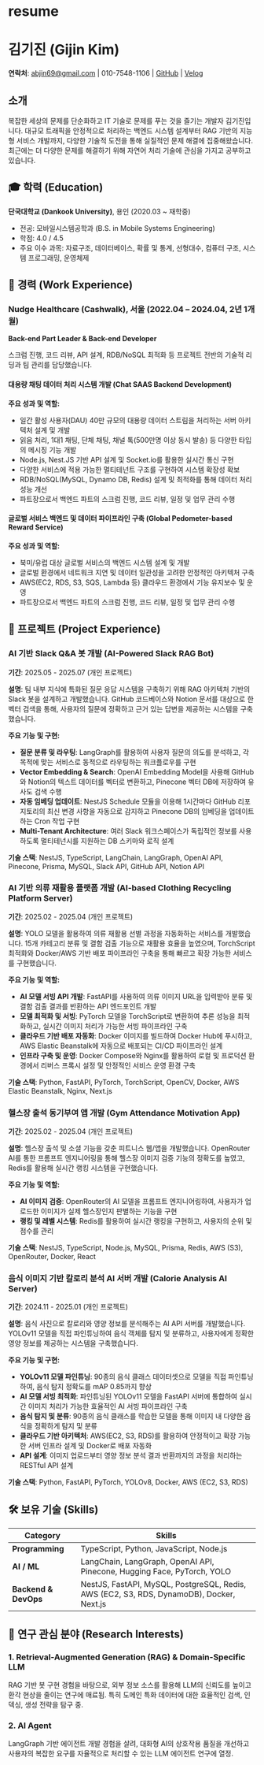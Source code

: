 # resume

# 김기진 (Gijin Kim)

**연락처**: abjin69@gmail.com | 010-7548-1106 | [GitHub](https://github.com/abjin) | [Velog](https://velog.io/@abjin)

## 소개

복잡한 세상의 문제를 단순화하고 IT 기술로 문제를 푸는 것을 즐기는 개발자 김기진입니다. 대규모 트래픽을 안정적으로 처리하는 백엔드 시스템 설계부터 RAG 기반의 지능형 서비스 개발까지, 다양한 기술적 도전을 통해 실질적인 문제 해결에 집중해왔습니다. 최근에는 더 다양한 문제를 해결하기 위해 자연어 처리 기술에 관심을 가지고 공부하고 있습니다.

## 🎓 학력 (Education)

**단국대학교 (Dankook University)**, 용인 (2020.03 ~ 재학중)
- 전공: 모바일시스템공학과 (B.S. in Mobile Systems Engineering)
- 학점: 4.0 / 4.5
- 주요 이수 과목: 자료구조, 데이터베이스, 확률 및 통계, 선형대수, 컴퓨터 구조, 시스템 프로그래밍, 운영체제

## 💼 경력 (Work Experience)

### Nudge Healthcare (Cashwalk), 서울 (2022.04 – 2024.04, 2년 1개월)
**Back-end Part Leader & Back-end Developer**

스크럼 진행, 코드 리뷰, API 설계, RDB/NoSQL 최적화 등 프로젝트 전반의 기술적 리딩과 팀 관리를 담당했습니다.

#### 대용량 채팅 데이터 처리 시스템 개발 (Chat SAAS Backend Development)
**주요 성과 및 역할:**
- 일간 활성 사용자(DAU) 40만 규모의 대용량 데이터 스트림을 처리하는 서버 아키텍처 설계 및 개발
- 읽음 처리, 1대1 채팅, 단체 채팅, 채널 톡(500만명 이상 동시 발송) 등 다양한 타입의 메시징 기능 개발
- Node.js, Nest.JS 기반 API 설계 및 Socket.io를 활용한 실시간 통신 구현
- 다양한 서비스에 적용 가능한 멀티테넌트 구조를 구현하여 시스템 확장성 확보
- RDB/NoSQL(MySQL, Dynamo DB, Redis) 설계 및 최적화를 통해 데이터 처리 성능 개선
- 파트장으로서 백엔드 파트의 스크럼 진행, 코드 리뷰, 일정 및 업무 관리 수행

#### 글로벌 서비스 백엔드 및 데이터 파이프라인 구축 (Global Pedometer-based Reward Service)
**주요 성과 및 역할:**
- 북미/유럽 대상 글로벌 서비스의 백엔드 시스템 설계 및 개발
- 글로벌 환경에서 네트워크 지연 및 데이터 일관성을 고려한 안정적인 아키텍처 구축
- AWS(EC2, RDS, S3, SQS, Lambda 등) 클라우드 환경에서 기능 유지보수 및 운영
- 파트장으로서 백엔드 파트의 스크럼 진행, 코드 리뷰, 일정 및 업무 관리 수행

## 🚀 프로젝트 (Project Experience)

### AI 기반 Slack Q&A 봇 개발 (AI-Powered Slack RAG Bot)
**기간**: 2025.05 - 2025.07 (개인 프로젝트)

**설명**: 팀 내부 지식에 특화된 질문 응답 시스템을 구축하기 위해 RAG 아키텍처 기반의 Slack 봇을 설계하고 개발했습니다. GitHub 코드베이스와 Notion 문서를 대상으로 한 벡터 검색을 통해, 사용자의 질문에 정확하고 근거 있는 답변을 제공하는 시스템을 구축했습니다.

**주요 기능 및 구현:**
- **질문 분류 및 라우팅**: LangGraph를 활용하여 사용자 질문의 의도를 분석하고, 각 목적에 맞는 서비스로 동적으로 라우팅하는 워크플로우를 구현
- **Vector Embedding & Search**: OpenAI Embedding Model을 사용해 GitHub와 Notion의 텍스트 데이터를 벡터로 변환하고, Pinecone 벡터 DB에 저장하여 유사도 검색 수행
- **자동 임베딩 업데이트**: NestJS Schedule 모듈을 이용해 1시간마다 GitHub 리포지토리의 최신 변경 사항을 자동으로 감지하고 Pinecone DB의 임베딩을 업데이트하는 Cron 작업 구현
- **Multi-Tenant Architecture**: 여러 Slack 워크스페이스가 독립적인 정보를 사용하도록 멀티테넌시를 지원하는 DB 스키마와 로직 설계

**기술 스택**: NestJS, TypeScript, LangChain, LangGraph, OpenAI API, Pinecone, Prisma, MySQL, Slack API, GitHub API, Notion API

### AI 기반 의류 재활용 플랫폼 개발 (AI-based Clothing Recycling Platform Server)
**기간**: 2025.02 - 2025.04 (개인 프로젝트)

**설명**: YOLO 모델을 활용하여 의류 재활용 선별 과정을 자동화하는 서비스를 개발했습니다. 15개 카테고리 분류 및 결함 검출 기능으로 재활용 효율을 높였으며, TorchScript 최적화와 Docker/AWS 기반 배포 파이프라인 구축을 통해 빠르고 확장 가능한 서비스를 구현했습니다.

**주요 기능 및 역할:**
- **AI 모델 서빙 API 개발**: FastAPI를 사용하여 의류 이미지 URL을 입력받아 분류 및 결함 검출 결과를 반환하는 API 엔드포인트 개발
- **모델 최적화 및 서빙**: PyTorch 모델을 TorchScript로 변환하여 추론 성능을 최적화하고, 실시간 이미지 처리가 가능한 서빙 파이프라인 구축
- **클라우드 기반 배포 자동화**: Docker 이미지를 빌드하여 Docker Hub에 푸시하고, AWS Elastic Beanstalk에 자동으로 배포되는 CI/CD 파이프라인 설계
- **인프라 구축 및 운영**: Docker Compose와 Nginx를 활용하여 로컬 및 프로덕션 환경에서 리버스 프록시 설정 및 안정적인 서비스 운영 환경 구축

**기술 스택**: Python, FastAPI, PyTorch, TorchScript, OpenCV, Docker, AWS Elastic Beanstalk, Nginx, Next.js

### 헬스장 출석 동기부여 앱 개발 (Gym Attendance Motivation App)
**기간**: 2025.02 - 2025.04 (개인 프로젝트)

**설명**: 헬스장 출석 및 소셜 기능을 갖춘 피트니스 웹/앱을 개발했습니다. OpenRouter AI를 통한 프롬프트 엔지니어링을 통해 헬스장 이미지 검증 기능의 정확도를 높였고, Redis를 활용해 실시간 랭킹 시스템을 구현했습니다.

**주요 기능 및 역할:**
- **AI 이미지 검증**: OpenRouter의 AI 모델을 프롬프트 엔지니어링하여, 사용자가 업로드한 이미지가 실제 헬스장인지 판별하는 기능을 구현
- **랭킹 및 레벨 시스템**: Redis를 활용하여 실시간 랭킹을 구현하고, 사용자의 순위 및 점수를 관리

**기술 스택**: NestJS, TypeScript, Node.js, MySQL, Prisma, Redis, AWS (S3), OpenRouter, Docker, React

### 음식 이미지 기반 칼로리 분석 AI 서버 개발 (Calorie Analysis AI Server)
**기간**: 2024.11 - 2025.01 (개인 프로젝트)

**설명**: 음식 사진으로 칼로리와 영양 정보를 분석해주는 AI API 서버를 개발했습니다. YOLOv11 모델을 직접 파인튜닝하여 음식 객체를 탐지 및 분류하고, 사용자에게 정확한 영양 정보를 제공하는 시스템을 구축했습니다.

**주요 기능 및 구현:**
- **YOLOv11 모델 파인튜닝**: 90종의 음식 클래스 데이터셋으로 모델을 직접 파인튜닝하여, 음식 탐지 정확도를 mAP 0.85까지 향상
- **AI 모델 서빙 최적화**: 파인튜닝된 YOLOv11 모델을 FastAPI 서버에 통합하여 실시간 이미지 처리가 가능한 효율적인 AI 서빙 파이프라인 구축
- **음식 탐지 및 분류**: 90종의 음식 클래스를 학습한 모델을 통해 이미지 내 다양한 음식을 정확하게 탐지 및 분류
- **클라우드 기반 아키텍처**: AWS(EC2, S3, RDS)를 활용하여 안정적이고 확장 가능한 서버 인프라 설계 및 Docker로 배포 자동화
- **API 설계**: 이미지 업로드부터 영양 정보 분석 결과 반환까지의 과정을 처리하는 RESTful API 설계

**기술 스택**: Python, FastAPI, PyTorch, YOLOv8, Docker, AWS (EC2, S3, RDS)

## 🛠️ 보유 기술 (Skills)

| Category | Skills |
|----------|---------|
| **Programming** | TypeScript, Python, JavaScript, Node.js |
| **AI / ML** | LangChain, LangGraph, OpenAI API, Pinecone, Hugging Face, PyTorch, YOLO |
| **Backend & DevOps** | NestJS, FastAPI, MySQL, PostgreSQL, Redis, AWS (EC2, S3, RDS, DynamoDB), Docker, Next.js |

## 🔬 연구 관심 분야 (Research Interests)

### 1. Retrieval-Augmented Generation (RAG) & Domain-Specific LLM
RAG 기반 봇 구현 경험을 바탕으로, 외부 정보 소스를 활용해 LLM의 신뢰도를 높이고 환각 현상을 줄이는 연구에 매료됨. 특히 도메인 특화 데이터에 대한 효율적인 검색, 인덱싱, 생성 전략을 탐구 중.

### 2. AI Agent
LangGraph 기반 에이전트 개발 경험을 살려, 대화형 AI의 상호작용 품질을 개선하고 사용자의 복잡한 요구를 자율적으로 처리할 수 있는 LLM 에이전트 연구에 열정.
